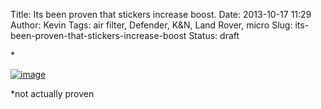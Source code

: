 Title: Its been proven that stickers increase boost.
Date: 2013-10-17 11:29
Author: Kevin
Tags: air filter, Defender, K&amp;N, Land Rover, micro
Slug: its-been-proven-that-stickers-increase-boost
Status: draft

\*

[![image](/media/images/2013/10/wpid-wp-1382005986651.jpg "wp-1382005986651.jpg")](/media/images/2013/10/wpid-wp-1382005986651.jpg)

\*not actually proven
